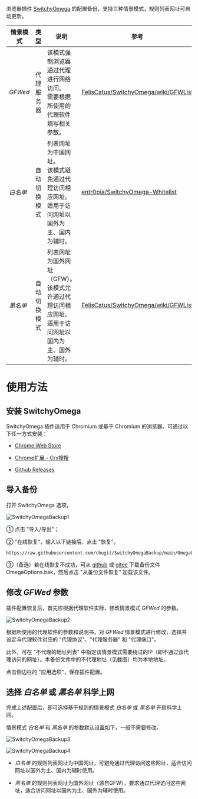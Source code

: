 浏览器插件 [SwitchyOmega](https://github.com/FelisCatus/SwitchyOmega "FelisCatus/SwitchyOmega") 的配置备份，支持三种情景模式，规则列表网址可自动更新。

| 情景模式 | 类型 | 说明 | 参考|
| - | - | - | - |
| *GFWed* | 代理服务器 | 该模式强制浏览器通过代理进行网络访问。<br> 需要根据所使用的代理软件填写相关参数。 | [FelisCatus/SwitchyOmega/wiki/GFWList](https://github.com/FelisCatus/SwitchyOmega/wiki/GFWList "FelisCatus/SwitchyOmega/wiki/GFWList") |
| *白名单* | 自动切换模式 | 列表网址为中国网址。<br> 该模式避免通过代理访问相应网址。<br> 适用于访问网址以国外为主、国内为辅时。 | [entr0pia/SwitchyOmega-Whitelist](https://github.com/entr0pia/SwitchyOmega-Whitelist "entr0pia/SwitchyOmega-Whitelist")                |
| *黑名单* | 自动切换模式 | 列表网址为国外网址（GFW）。<br> 该模式允许通过代理访问相应网址。<br> 适用于访问网址以国内为主、国外为辅时。 | [FelisCatus/SwitchyOmega/wiki/GFWList](https://github.com/FelisCatus/SwitchyOmega/wiki/GFWList "FelisCatus/SwitchyOmega/wiki/GFWList") |

# 使用方法

## 安装 SwitchyOmega

SwitchyOmega 插件适用于 Chromium 或基于 Chromium 的浏览器。可通过以下任一方式安装：

-   [Chrome Web Store](https://chrome.google.com/webstore/detail/proxy-switchyomega/padekgcemlokbadohgkifijomclgjgif "Proxy SwitchyOmega - Chrome Web Store")

-   [Chrome扩展 - Crx搜搜](https://www.crxsoso.com/webstore/detail/padekgcemlokbadohgkifijomclgjgif "Proxy SwitchyOmega | Chrome扩展 - Crx搜搜")

-   [Github Releases](https://github.com/FelisCatus/SwitchyOmega/releases "Releases · FelisCatus/SwitchyOmega")

## 导入备份

打开 SwitchyOmega 选项，

![SwitchyOmegaBackup1](https://github.com/chugit/SwitchyOmegaBackup/assets/156684016/d1db76fd-6564-4b8d-b29d-fac904297092)

① 点击 "导入/导出"；

② "在线恢复"，输入以下链接后，点击 "恢复"。

```         
https://raw.githubusercontent.com/chugit/SwitchyOmegaBackup/main/OmegaOptions.bak
```

③（备选）若在线恢复不成功，可从 [github](https://github.com/chugit/SwitchyOmegaBackup/blob/main/OmegaOptions.bak) 或 [gitee](https://gitee.com/chugit2024/SwitchyOmegaBackup/raw/main/OmegaOptions.bak) 下载备份文件 OmegaOptions.bak，然后点击 "从备份文件恢复" 加载该文件。

## 修改 *GFWed* 参数

插件配置恢复后，首先应根据代理软件实际，修改情景模式 *GFWed* 的参数。

![SwitchyOmegaBackup2](https://github.com/chugit/SwitchyOmegaBackup/assets/156684016/671e4502-b934-49b1-83a6-91f838e408cc)

根据所使用的代理软件的参数和说明书，对 *GFWed* 情景模式进行修改，选择并设定与代理软件对应的 "代理协议"、"代理服务器" 和 "代理端口"。

此外，可在 "不代理的地址列表" 中指定该情景模式需要绕过的IP（即不通过该代理访问的网址）。本备份文件中的不代理地址（见截图）均为本地地址。

点击侧边栏的 "应用选项"，保存插件配置。

## 选择 *白名单* 或 *黑名单* 科学上网

完成上述配置后，即可选择基于规则的情景模式 *白名单* 或 *黑名单* 开启科学上网。

情景模式 *白名单* 和 *黑名单* 的参数默认设置如下，一般不需要修改。

![SwitchyOmegaBackup3](https://github.com/chugit/SwitchyOmegaBackup/assets/156684016/fafb44c3-8f89-4da3-a9ad-26403c75ea83)

![SwitchyOmegaBackup4](https://github.com/chugit/SwitchyOmegaBackup/assets/156684016/325795c0-0661-4bbe-a1e8-f1ccd1ce07a2)

-   *白名单* 的规则列表网址为中国网址，可避免通过代理访问这些网址，适合访问网址以国外为主、国内为辅时使用。

-   *黑名单* 的规则列表网址为国外网址（源自GFW），要求通过代理访问这些网址，适合访问网址以国内为主、国外为辅时使用。
